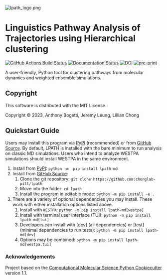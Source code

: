 ![lpath_logo.png](https://raw.githubusercontent.com/chonglab-pitt/LPATH/main/logo/lpath_logo.png)

Linguistics Pathway Analysis of Trajectories using Hierarchical clustering
==============================
[//]: # (Badges)
[![GitHub Actions Build Status](https://github.com/chonglab-pitt/lpath/workflows/CI/badge.svg)](https://github.com/chonglab-pitt/lpath/actions?query=workflow%3ACI)
[![Documentation Status](https://readthedocs.org/projects/lpath/badge/?version=latest)](https://lpath.readthedocs.io/en/latest/?badge=latest)
[![DOI](https://zenodo.org/badge/624926339.svg)](https://zenodo.org/badge/latestdoi/624926339)
[![pre-print](https://img.shields.io/badge/pre--print-darkred)](https://www.biorxiv.org/content/10.1101/2023.08.17.553774v1)

A user-friendly, Python tool for clustering pathways from molecular dynamics and weighted ensemble simulations.


## Copyright

This software is distributed with the MIT License.

Copyright © 2023, Anthony Bogetti, Jeremy Leung, Lillian Chong


## Quickstart Guide

Users may install this program via [PyPI](https://pypi.org/project/lpath-md/) (recommended) or 
from [GitHub Source](https://github.com/chonglab-pitt/lpath). By default, LPATH is installed with the bare minimum to 
run analysis on classic MD simulations. Users who intend to analyze WESTPA simulations should install WESTPA 
in the same environment.

1. Install from [PyPI](https://pypi.org/project/lpath-md/):
    ```python -m  pip install lpath-md```
2. Install from [GitHub Source](https://github.com/chonglab-pitt/lpath):
    1. Clone the git repository:  ```git clone https://github.com:chonglab-pitt/lpath```
    2. Move into the folder: ```cd lpath```
    3. Install the program in editable mode: ```python -m pip install -e .```
3. There are a variety of optional dependencies you may install. These work with either installation options listed above.
    1. Install with `WESTPA`: ```python -m pip install lpath-md[westpa]```
    2. Install with terminal user interface (TUI): ```python -m pip install lpath-md[tui]```
    3. Developers can install with [dev] (all dependencies) or [test] (minimal dependencies to run tests): ```python -m pip install lpath-md[dev]```
    4. Options may be combined: ```python -m pip install lpath-md[westpa,tui]```


### Acknowledgements
 
Project based on the 
[Computational Molecular Science Python Cookiecutter](https://github.com/molssi/cookiecutter-cms) version 1.1.
